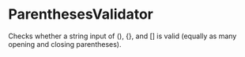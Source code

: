 # ParenthesesValidator
Checks whether a string input of (), {}, and [] is valid (equally as many opening and closing parentheses).
